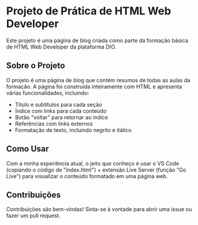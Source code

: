 # Projeto de Prática de HTML Web Developer

Este projeto é uma página de blog criada como parte da formação básica de HTML Web Developer da plataforma DIO.

## Sobre o Projeto

O projeto é uma página de blog que contém resumos de todas as aulas da formação. A página foi construída inteiramente com HTML e apresenta várias funcionalidades, incluindo:

- Título e subtítulos para cada seção
- Índice com links para cada conteúdo
- Botão "voltar" para retornar ao índice
- Referências com links externos
- Formatação de texto, incluindo negrito e itálico

## Como Usar

Com a minha experiência atual, o jeito que conheço é usar o VS Code (copiando o código de "index.html") + extensão Live Server (função "Go Live") para visualizar o conteúdo formatado em uma página web.

## Contribuições

Contribuições são bem-vindas! Sinta-se à vontade para abrir uma issue ou fazer um pull request.

